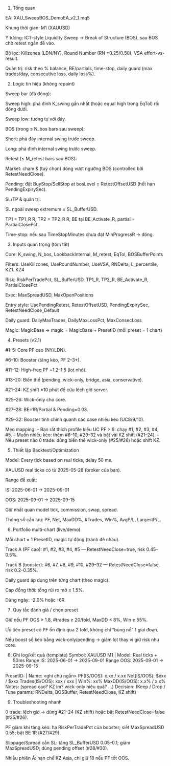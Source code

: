 1) Tổng quan

EA: XAU_SweepBOS_DemoEA_v2_1.mq5

Khung thời gian: M1 (XAUUSD)

Ý tưởng: ICT-style Liquidity Sweep → Break of Structure (BOS), sau BOS chờ retest ngắn để vào.

Bộ lọc: Killzones (LDN/NY), Round Number (RN ±0.25/0.50), VSA effort-vs-result.

Quản trị: risk theo % balance, BE/partials, time-stop, daily guard (max trades/day, consecutive loss, daily loss%).

2) Logic tín hiệu (không repaint)

Sweep bar (đã đóng):

Sweep high: phá đỉnh K_swing gần nhất (hoặc equal high trong EqTol) rồi đóng dưới.

Sweep low: tương tự với đáy.

BOS (trong ≤ N_bos bars sau sweep):

Short: phá đáy internal swing trước sweep.

Long: phá đỉnh internal swing trước sweep.

Retest (≤ M_retest bars sau BOS):

Market: chạm & (tuỳ chọn) đóng vượt ngưỡng BOS (controlled bởi RetestNeedClose).

Pending: đặt BuyStop/SellStop at bosLevel ± RetestOffsetUSD (hết hạn PendingExpirySec).

SL/TP & quản trị:

SL ngoài sweep extremum ± SL_BufferUSD.

TP1 = TP1_R R, TP2 = TP2_R R, BE tại BE_Activate_R, partial = PartialClosePct.

Time-stop: nếu sau TimeStopMinutes chưa đạt MinProgressR → đóng.

3) Inputs quan trọng (tóm tắt)

Core: K_swing, N_bos, LookbackInternal, M_retest, EqTol, BOSBufferPoints

Filters: UseKillzones, UseRoundNumber, UseVSA, RNDelta, L_percentile, KZ1..KZ4

Risk: RiskPerTradePct, SL_BufferUSD, TP1_R, TP2_R, BE_Activate_R, PartialClosePct

Exec: MaxSpreadUSD, MaxOpenPositions

Entry style: UsePendingRetest, RetestOffsetUSD, PendingExpirySec, RetestNeedClose_Default

Daily guard: DailyMaxTrades, DailyMaxLossPct, MaxConsecLoss

Magic: MagicBase → magic = MagicBase + PresetID (mỗi preset = 1 chart)

4) Presets (v2.1)

#1–5: Core PF cao (NY/LDN).

#6–10: Booster (tăng kèo, PF 2–3+).

#11–12: High-freq PF ~1.2–1.5 (lot nhỏ).

#13–20: Biến thể (pending, wick-only, bridge, asia, conservative).

#21–24: KZ shift ±10 phút để cứu lệch giờ server.

#25–26: Wick-only cho core.

#27–28: BE=1R/Partial & Pending=0.03.

#29–32: Booster tinh chỉnh quanh các case nhiều kèo (UC8/9/10).

Mẹo mapping:
– Bạn rất thích profile kiểu UC PF > 6: chạy #1, #2, #3, #4, #5.
– Muốn nhiều kèo: thêm #6–10, #29–32 và bật vài KZ shift (#21–24).
– Nếu preset nào 0 trade: dùng biến thể wick-only (#25/#26) hoặc shift KZ.

5) Thiết lập Backtest/Optimization

Model: Every tick based on real ticks, delay 50 ms.

XAUUSD real ticks có từ 2025-05-28 (broker của bạn).

Range đề xuất:

IS: 2025-06-01 → 2025-09-01

OOS: 2025-09-01 → 2025-09-15

Giữ nhất quán model tick, commission, swap, spread.

Thông số cần lưu: PF, Net, MaxDD%, #Trades, Win%, AvgP/L, LargestP/L.

6) Portfolio multi-chart (live/demo)

Mỗi chart = 1 PresetID, magic tự động (tránh đè nhau).

Track A (PF cao): #1, #2, #3, #4, #5 — RetestNeedClose=true, risk 0.45–0.5%.

Track B (booster): #6, #7, #8, #9, #10, #29–32 — RetestNeedClose=false, risk 0.2–0.35%.

Daily guard áp dụng trên từng chart (theo magic).

Cap đồng thời: tổng rủi ro mở ≤ 1.5%.

Dừng ngày: -2.0% hoặc -6R.

7) Quy tắc đánh giá / chọn preset

Giữ nếu PF OOS ≥ 1.8, #trades ≥ 20/fold, MaxDD ≤ 8%, Win ≥ 55%.

Ưu tiên preset có PF ổn định qua 2 fold, không chỉ “bùng nổ” 1 giai đoạn.

Nếu boost số kèo bằng wick-only/pending → giảm lot thay vì giữ risk như core.

8) Ghi log/kết quả (template)
Symbol: XAUUSD M1 | Model: Real ticks + 50ms
Range IS: 2025-06-01 → 2025-09-01
Range OOS: 2025-09-01 → 2025-09-15

PresetID: <n> | Name: <ghi chú ngắn>
PF(IS/OOS): x.xx / x.xx
Net(IS/OOS): $xxx / $xxx
Trades(IS/OOS): xxx / xxx | Win%: xx%
MaxDD(IS/OOS): x.x% / x.x%
Notes: (spread cao? KZ im? wick-only hiệu quả? …)
Decision: (Keep / Drop / Tune params: RNDelta, BOSBuffer, RetestNeedClose, KZ shift)

9) Troubleshooting nhanh

0 trade: lệch giờ → dùng #21–24 (KZ shift) hoặc bật RetestNeedClose=false (#25/#26).

PF giảm khi tăng kèo: hạ RiskPerTradePct của booster; siết MaxSpreadUSD 0.55; bật BE 1R (#27/#29).

Slippage/Spread cắn SL: tăng SL_BufferUSD 0.05–0.1; giảm MaxSpreadUSD; dùng pending offset (#28/#30).

Nhiễu phiên Á: hạn chế KZ Asia, chỉ giữ 18 nếu PF tốt OOS.